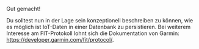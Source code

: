 Gut gemacht!

Du solltest nun in der Lage sein konzeptionell beschreiben zu können, wie es möglich ist IoT-Daten in einer Datenbank zu persistieren. Bei weiterem Interesse am FIT-Protokoll lohnt sich die Dokumentation von Garmin: https://developer.garmin.com/fit/protocol/.